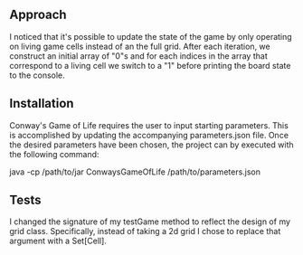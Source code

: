## Approach

I noticed that it's possible to update the state of the game by only operating on living game cells instead of an the full grid.
After each iteration, we construct an initial array of "0"s and for each indices in the array that correspond to a living 
cell we switch to a "1" before printing the board state to the console.

## Installation

Conway's Game of Life requires the user to input starting parameters. This is accomplished by updating the accompanying 
parameters.json file. Once the desired parameters have been chosen, the project can by executed with the following command:

java -cp /path/to/jar ConwaysGameOfLife /path/to/parameters.json

## Tests

I changed the signature of my testGame method to reflect the design of my grid class. Specifically, instead of taking a 
2d grid I chose to replace that argument with a Set[Cell].